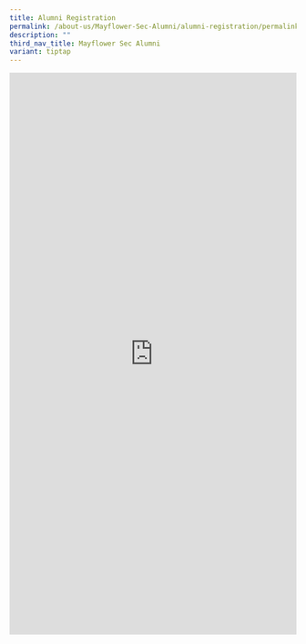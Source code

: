 ```yaml
---
title: Alumni Registration
permalink: /about-us/Mayflower-Sec-Alumni/alumni-registration/permalink/
description: ""
third_nav_title: Mayflower Sec Alumni
variant: tiptap
---
```

<div class="iframe-wrapper"><iframe height="987" width="100%" allowfullscreen="true" frameborder="0" src="https://docs.google.com/forms/d/e/1FAIpQLSc6X1a1sXeXre2shnVLy583w0KyAulM_RhxWOF95iZztQCCTw/viewform?embedded=true"></iframe></div><p></p>